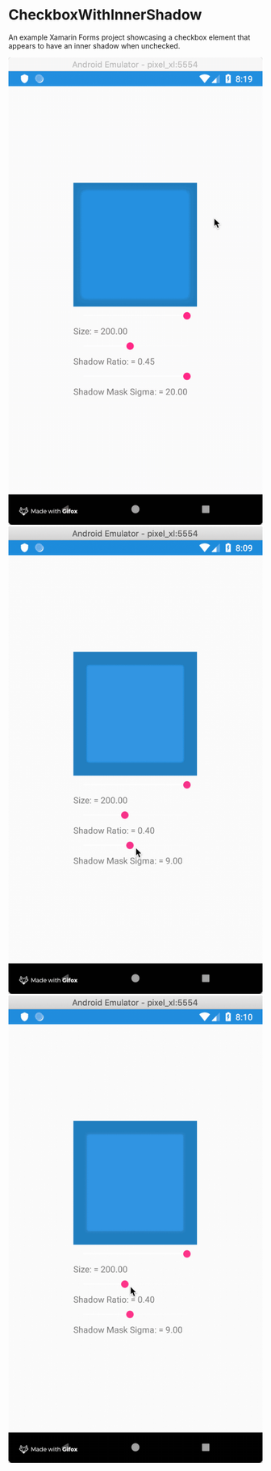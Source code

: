 # CheckboxWithInnerShadow
An example Xamarin Forms project showcasing a checkbox element that appears to have an inner shadow when unchecked. 


![](FinishedCheckbox.gif)
![](ShadowMaskSigmaRange.gif)
![](ShadowRatioRange.gif)
